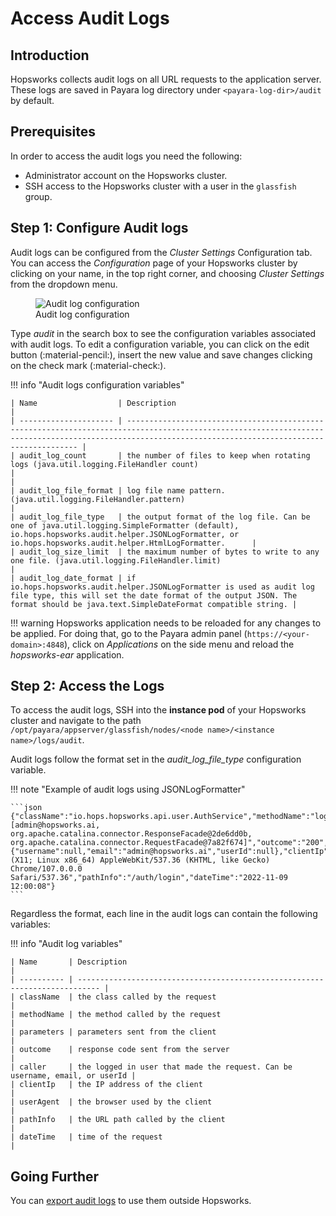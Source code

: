 # Access Audit Logs
 
## Introduction
 
Hopsworks collects audit logs on all URL requests to the application server. These logs are saved in Payara log directory under ```<payara-log-dir>/audit``` by default.
 
## Prerequisites

In order to access the audit logs you need the following: 
 
- Administrator account on the Hopsworks cluster.
- SSH access to the Hopsworks cluster with a user in the ```glassfish``` group.
 
## Step 1: Configure Audit logs
 
Audit logs can be configured from the _Cluster Settings_ Configuration tab.
You can access the _Configuration_ page of your Hopsworks cluster by clicking on your name, in the top right corner, and choosing _Cluster Settings_ from the dropdown menu.

<figure>
 <img src="../../../../assets/images/admin/audit/audit-log-vars.png" alt="Audit log configuration" />
 <figcaption>Audit log configuration</figcaption>
</figure>
 
Type _audit_ in the search box to see the configuration variables associated with audit logs.
To edit a configuration variable, you can click on the edit button (:material-pencil:), insert the new value and save changes clicking on the check mark (:material-check:).
 
!!! info "Audit logs configuration variables"

    | Name                  | Description                                                                                                                                                                                             |
    | --------------------- | ------------------------------------------------------------------------------------------------------------------------------------------------------------------------------------------------------- |
    | audit_log_count       | the number of files to keep when rotating logs (java.util.logging.FileHandler count)                                                                                                                    |                                                                                                                                                                  |
    | audit_log_file_format | log file name pattern. (java.util.logging.FileHandler.pattern)                                                                                                                                          |
    | audit_log_file_type   | the output format of the log file. Can be one of java.util.logging.SimpleFormatter (default), io.hops.hopsworks.audit.helper.JSONLogFormatter, or io.hops.hopsworks.audit.helper.HtmlLogFormatter.      |
    | audit_log_size_limit  | the maximum number of bytes to write to any one file. (java.util.logging.FileHandler.limit)                                                                                                             |
    | audit_log_date_format | if io.hops.hopsworks.audit.helper.JSONLogFormatter is used as audit log file type, this will set the date format of the output JSON. The format should be java.text.SimpleDateFormat compatible string. |

!!! warning
    Hopsworks application needs to be reloaded for any changes to be applied. For doing that, go to the Payara admin panel (```https://<your-domain>:4848```), click on _Applications_ on the side menu and reload the _hopsworks-ear_ application.
 
## Step 2: Access the Logs
 
To access the audit logs, SSH into the **instance pod** of your Hopsworks cluster and navigate to the path ```/opt/payara/appserver/glassfish/nodes/<node name>/<instance name>/logs/audit```.
 
Audit logs follow the format set in the _audit\_log\_file\_type_ configuration variable.

!!! note "Example of audit logs using JSONLogFormatter"

    ```json
    {"className":"io.hops.hopsworks.api.user.AuthService","methodName":"login","parameters":"[admin@hopsworks.ai, org.apache.catalina.connector.ResponseFacade@2de6dd0b, org.apache.catalina.connector.RequestFacade@7a82f674]","outcome":"200","caller":{"username":null,"email":"admin@hopsworks.ai","userId":null},"clientIp":"10.0.2.2","userAgent":"Mozilla/5.0 (X11; Linux x86_64) AppleWebKit/537.36 (KHTML, like Gecko) Chrome/107.0.0.0 Safari/537.36","pathInfo":"/auth/login","dateTime":"2022-11-09 12:00:08"}
    ```

Regardless the format, each line in the audit logs can contain the following variables:

!!! info "Audit log variables"

    | Name       | Description                                                                 |
    | ---------- | --------------------------------------------------------------------------- |
    | className  | the class called by the request                                             |
    | methodName | the method called by the request                                            |
    | parameters | parameters sent from the client                                             |
    | outcome    | response code sent from the server                                          |
    | caller     | the logged in user that made the request. Can be username, email, or userId |
    | clientIp   | the IP address of the client                                                |
    | userAgent  | the browser used by the client                                              |
    | pathInfo   | the URL path called by the client                                           |
    | dateTime   | time of the request                                                         |
 
## Going Further

You can [export audit logs](../audit/export-audit-logs.md) to use them outside Hopsworks.
